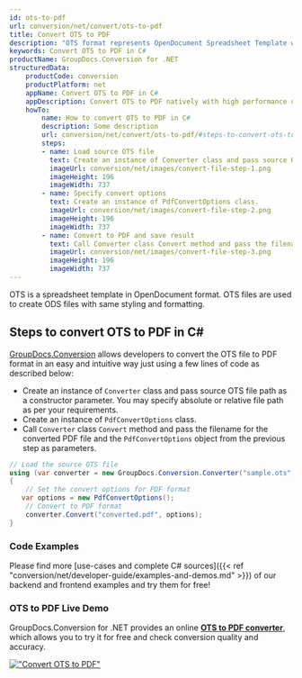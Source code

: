 ```yaml
---
id: ots-to-pdf
url: conversion/net/convert/ots-to-pdf
title: Convert OTS to PDF
description: "OTS format represents OpenDocument Spreadsheet Template with .ots extension. Learn how to convert OTS to PDF file programmatically in C# language using GroupDocs.Conversion for .NET library."
keywords: Convert OTS to PDF in C#
productName: GroupDocs.Conversion for .NET
structuredData:
    productCode: conversion
    productPlatform: net
    appName: Convert OTS to PDF in C#
    appDescription: Convert OTS to PDF natively with high performance using C# language and server side GroupDocs.Conversion for .NET APIs, without the use of any software like Microsoft or Open Office.
    howTo:
        name: How to convert OTS to PDF in C# 
        description: Some description
        url: conversion/net/convert/ots-to-pdf/#steps-to-convert-ots-to-pdf-in-c
        steps:
        - name: Load source OTS file 
          text: Create an instance of Converter class and pass source OTS file path as a constructor parameter. You may specify absolute or relative file path as per your requirements. 
          imageUrl: conversion/net/images/convert-file-step-1.png
          imageHeight: 196
          imageWidth: 737
        - name: Specify convert options 
          text: Create an instance of PdfConvertOptions class.
          imageUrl: conversion/net/images/convert-file-step-2.png
          imageHeight: 196
          imageWidth: 737
        - name: Convert to PDF and save result 
          text: Call Converter class Convert method and pass the filename for the converted HTML file and the PdfConvertOptions object from the previous step as parameters.
          imageUrl: conversion/net/images/convert-file-step-3.png
          imageHeight: 196
          imageWidth: 737
---
```


OTS is a spreadsheet template in OpenDocument format. OTS files are used to create ODS files with same styling and formatting.

## Steps to convert OTS to PDF in C#

[GroupDocs.Conversion](https://products.groupdocs.com/conversion/net) allows developers to convert the OTS file to PDF format in an easy and intuitive way just using a few lines of code as described below:

* Create an instance of `Converter` class and pass source OTS file path as a constructor parameter. You may specify absolute or relative file path as per your requirements. 
* Create an instance of `PdfConvertOptions` class.
* Call `Converter` class `Convert` method and pass the filename for the converted PDF file and the `PdfConvertOptions` object from the previous step as parameters.

```csharp
// Load the source OTS file
using (var converter = new GroupDocs.Conversion.Converter("sample.ots"))
{
    // Set the convert options for PDF format
   var options = new PdfConvertOptions();
    // Convert to PDF format
    converter.Convert("converted.pdf", options);
}
```

### Code Examples

Please find more [use-cases and complete C# sources]({{< ref "conversion/net/developer-guide/examples-and-demos.md" >}}) of our backend and frontend examples and try them for free!

### OTS to PDF Live Demo

GroupDocs.Conversion for .NET provides an online [**OTS to PDF converter**](https://products.groupdocs.app/conversion/ots-to-pdf), which allows you to try it for free and check conversion quality and accuracy.

[!["Convert OTS to PDF"](conversion/net/images/convert-to-pdf/convert-ots-to-pdf.png)](https://products.groupdocs.app/conversion/ots-to-pdf)